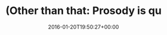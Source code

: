 ---
retweeted: false
source: <a href="https://about.twitter.com/products/tweetdeck" rel="nofollow">TweetDeck</a>
entities:
  hashtags: []
  symbols: []
  user_mentions:
  - name: Daniel Lohse
    screen_name: annismckenzie
    indices:
    - '44'
    - '58'
    id_str: '8489592'
    id: '8489592'
  urls: []
display_text_range:
- '0'
- '111'
favorite_count: '1'
id_str: '689897799475945472'
truncated: false
retweet_count: '0'
id: '689897799475945472'
created_at: Wed Jan 20 19:50:27 +0000 2016
favorited: false
full_text: "(Other than that: Prosody is quite nice and [@annismckenzie](https://twitter.com/annismckenzie)
  and me don't have to do the OTR dance thrice a day.)"
lang: en
tags:
- pesos:twitter
date: '2016-01-20T19:50:27+00:00'
src: https://twitter.com/bascht/status/689897799475945472
original_url: https://twitter.com/bascht/status/689897799475945472
type: twitter_tweet
text: "(Other than that: Prosody is quite nice and [@annismckenzie](https://twitter.com/annismckenzie)
  and me don't have to do the OTR dance thrice a day.)"
title: "(Other than that: Prosody is qu"

---